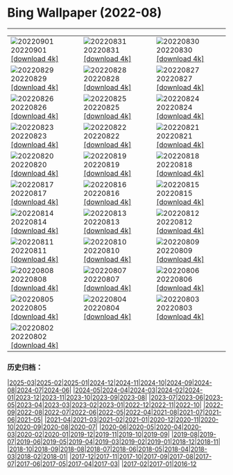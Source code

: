 # Bing Wallpaper (2022-08)
**************

<table><tr><td><img class="wallpaper" src="https://www.bing.com/th?id=OHR.SeitanLimania_JA-JP2816089639_1920x1080.jpg" alt="20220901"> 20220901 <a href="https://www.bing.com/th?id=OHR.SeitanLimania_JA-JP2816089639_UHD.jpg">[download 4k]</a></td><td><img class="wallpaper" src="https://www.bing.com/th?id=OHR.WildlifeCrossing_JA-JP2600308823_1920x1080.jpg" alt="20220831"> 20220831 <a href="https://www.bing.com/th?id=OHR.WildlifeCrossing_JA-JP2600308823_UHD.jpg">[download 4k]</a></td><td><img class="wallpaper" src="https://www.bing.com/th?id=OHR.Migliarino_JA-JP2507600917_1920x1080.jpg" alt="20220830"> 20220830 <a href="https://www.bing.com/th?id=OHR.Migliarino_JA-JP2507600917_UHD.jpg">[download 4k]</a></td></tr><tr><td><img class="wallpaper" src="https://www.bing.com/th?id=OHR.EstoniaBaltic_JA-JP2738058235_1920x1080.jpg" alt="20220829"> 20220829 <a href="https://www.bing.com/th?id=OHR.EstoniaBaltic_JA-JP2738058235_UHD.jpg">[download 4k]</a></td><td><img class="wallpaper" src="https://www.bing.com/th?id=OHR.BeardedTit_JA-JP2417480145_1920x1080.jpg" alt="20220828"> 20220828 <a href="https://www.bing.com/th?id=OHR.BeardedTit_JA-JP2417480145_UHD.jpg">[download 4k]</a></td><td><img class="wallpaper" src="https://www.bing.com/th?id=OHR.MSHV_JA-JP2373213077_1920x1080.jpg" alt="20220827"> 20220827 <a href="https://www.bing.com/th?id=OHR.MSHV_JA-JP2373213077_UHD.jpg">[download 4k]</a></td></tr><tr><td><img class="wallpaper" src="https://www.bing.com/th?id=OHR.PeljesacWind_JA-JP9609348976_1920x1080.jpg" alt="20220826"> 20220826 <a href="https://www.bing.com/th?id=OHR.PeljesacWind_JA-JP9609348976_UHD.jpg">[download 4k]</a></td><td><img class="wallpaper" src="https://www.bing.com/th?id=OHR.CascadesNP_JA-JP5657728703_1920x1080.jpg" alt="20220825"> 20220825 <a href="https://www.bing.com/th?id=OHR.CascadesNP_JA-JP5657728703_UHD.jpg">[download 4k]</a></td><td><img class="wallpaper" src="https://www.bing.com/th?id=OHR.WheatField_JA-JP5692230599_1920x1080.jpg" alt="20220824"> 20220824 <a href="https://www.bing.com/th?id=OHR.WheatField_JA-JP5692230599_UHD.jpg">[download 4k]</a></td></tr><tr><td><img class="wallpaper" src="https://www.bing.com/th?id=OHR.MentonFrance_JA-JP5622390102_1920x1080.jpg" alt="20220823"> 20220823 <a href="https://www.bing.com/th?id=OHR.MentonFrance_JA-JP5622390102_UHD.jpg">[download 4k]</a></td><td><img class="wallpaper" src="https://www.bing.com/th?id=OHR.TenderMoment_JA-JP5556117553_1920x1080.jpg" alt="20220822"> 20220822 <a href="https://www.bing.com/th?id=OHR.TenderMoment_JA-JP5556117553_UHD.jpg">[download 4k]</a></td><td><img class="wallpaper" src="https://www.bing.com/th?id=OHR.CostadaMorte_JA-JP5589370451_1920x1080.jpg" alt="20220821"> 20220821 <a href="https://www.bing.com/th?id=OHR.CostadaMorte_JA-JP5589370451_UHD.jpg">[download 4k]</a></td></tr><tr><td><img class="wallpaper" src="https://www.bing.com/th?id=OHR.BearProof_JA-JP5511212587_1920x1080.jpg" alt="20220820"> 20220820 <a href="https://www.bing.com/th?id=OHR.BearProof_JA-JP5511212587_UHD.jpg">[download 4k]</a></td><td><img class="wallpaper" src="https://www.bing.com/th?id=OHR.PenzancePool_JA-JP5471406580_1920x1080.jpg" alt="20220819"> 20220819 <a href="https://www.bing.com/th?id=OHR.PenzancePool_JA-JP5471406580_UHD.jpg">[download 4k]</a></td><td><img class="wallpaper" src="https://www.bing.com/th?id=OHR.SourHerring_JA-JP5932679061_1920x1080.jpg" alt="20220818"> 20220818 <a href="https://www.bing.com/th?id=OHR.SourHerring_JA-JP5932679061_UHD.jpg">[download 4k]</a></td></tr><tr><td><img class="wallpaper" src="https://www.bing.com/th?id=OHR.GreatWhiteRoller_JA-JP4421775087_1920x1080.jpg" alt="20220817"> 20220817 <a href="https://www.bing.com/th?id=OHR.GreatWhiteRoller_JA-JP4421775087_UHD.jpg">[download 4k]</a></td><td><img class="wallpaper" src="https://www.bing.com/th?id=OHR.Daimonji2022_JA-JP4377153357_1920x1080.jpg" alt="20220816"> 20220816 <a href="https://www.bing.com/th?id=OHR.Daimonji2022_JA-JP4377153357_UHD.jpg">[download 4k]</a></td><td><img class="wallpaper" src="https://www.bing.com/th?id=OHR.ChittorgarhFort_JA-JP4338890143_1920x1080.jpg" alt="20220815"> 20220815 <a href="https://www.bing.com/th?id=OHR.ChittorgarhFort_JA-JP4338890143_UHD.jpg">[download 4k]</a></td></tr><tr><td><img class="wallpaper" src="https://www.bing.com/th?id=OHR.AquarioNatural_JA-JP4279347479_1920x1080.jpg" alt="20220814"> 20220814 <a href="https://www.bing.com/th?id=OHR.AquarioNatural_JA-JP4279347479_UHD.jpg">[download 4k]</a></td><td><img class="wallpaper" src="https://www.bing.com/th?id=OHR.BoundaryWaters_JA-JP6066366988_1920x1080.jpg" alt="20220813"> 20220813 <a href="https://www.bing.com/th?id=OHR.BoundaryWaters_JA-JP6066366988_UHD.jpg">[download 4k]</a></td><td><img class="wallpaper" src="https://www.bing.com/th?id=OHR.AmboseliElephants_JA-JP6192441570_1920x1080.jpg" alt="20220812"> 20220812 <a href="https://www.bing.com/th?id=OHR.AmboseliElephants_JA-JP6192441570_UHD.jpg">[download 4k]</a></td></tr><tr><td><img class="wallpaper" src="https://www.bing.com/th?id=OHR.MtTsubakuro_JA-JP8021859452_1920x1080.jpg" alt="20220811"> 20220811 <a href="https://www.bing.com/th?id=OHR.MtTsubakuro_JA-JP8021859452_UHD.jpg">[download 4k]</a></td><td><img class="wallpaper" src="https://www.bing.com/th?id=OHR.WWDLions_JA-JP7973883468_1920x1080.jpg" alt="20220810"> 20220810 <a href="https://www.bing.com/th?id=OHR.WWDLions_JA-JP7973883468_UHD.jpg">[download 4k]</a></td><td><img class="wallpaper" src="https://www.bing.com/th?id=OHR.CuevaManos_JA-JP7897850477_1920x1080.jpg" alt="20220809"> 20220809 <a href="https://www.bing.com/th?id=OHR.CuevaManos_JA-JP7897850477_UHD.jpg">[download 4k]</a></td></tr><tr><td><img class="wallpaper" src="https://www.bing.com/th?id=OHR.SpringPoint_JA-JP7839431903_1920x1080.jpg" alt="20220808"> 20220808 <a href="https://www.bing.com/th?id=OHR.SpringPoint_JA-JP7839431903_UHD.jpg">[download 4k]</a></td><td><img class="wallpaper" src="https://www.bing.com/th?id=OHR.Furin2022_JA-JP7793959704_1920x1080.jpg" alt="20220807"> 20220807 <a href="https://www.bing.com/th?id=OHR.Furin2022_JA-JP7793959704_UHD.jpg">[download 4k]</a></td><td><img class="wallpaper" src="https://www.bing.com/th?id=OHR.Hiroshima2022_JA-JP7721283107_1920x1080.jpg" alt="20220806"> 20220806 <a href="https://www.bing.com/th?id=OHR.Hiroshima2022_JA-JP7721283107_UHD.jpg">[download 4k]</a></td></tr><tr><td><img class="wallpaper" src="https://www.bing.com/th?id=OHR.MilitaryTattoo_JA-JP8467183498_1920x1080.jpg" alt="20220805"> 20220805 <a href="https://www.bing.com/th?id=OHR.MilitaryTattoo_JA-JP8467183498_UHD.jpg">[download 4k]</a></td><td><img class="wallpaper" src="https://www.bing.com/th?id=OHR.BangladeshWaterLilies_JA-JP7625454693_1920x1080.jpg" alt="20220804"> 20220804 <a href="https://www.bing.com/th?id=OHR.BangladeshWaterLilies_JA-JP7625454693_UHD.jpg">[download 4k]</a></td><td><img class="wallpaper" src="https://www.bing.com/th?id=OHR.RedneckedGrebe_JA-JP7582341985_1920x1080.jpg" alt="20220803"> 20220803 <a href="https://www.bing.com/th?id=OHR.RedneckedGrebe_JA-JP7582341985_UHD.jpg">[download 4k]</a></td></tr><tr><td><img class="wallpaper" src="https://www.bing.com/th?id=OHR.HickmanBridge_JA-JP7380142488_1920x1080.jpg" alt="20220802"> 20220802 <a href="https://www.bing.com/th?id=OHR.HickmanBridge_JA-JP7380142488_UHD.jpg">[download 4k]</a></td><td></td><td></td></tr></table>

### 历史归档：

|[2025-03](/../2025-03/2025-03.md)|[2025-02](/../2025-02/2025-02.md)|[2025-01](/../2025-01/2025-01.md)|[2024-12](/../2024-12/2024-12.md)|[2024-11](/../2024-11/2024-11.md)|[2024-10](/../2024-10/2024-10.md)|[2024-09](/../2024-09/2024-09.md)|[2024-08](/../2024-08/2024-08.md)|[2024-07](/../2024-07/2024-07.md)|[2024-06](/../2024-06/2024-06.md)|
|[2024-05](/../2024-05/2024-05.md)|[2024-04](/../2024-04/2024-04.md)|[2024-03](/../2024-03/2024-03.md)|[2024-02](/../2024-02/2024-02.md)|[2024-01](/../2024-01/2024-01.md)|[2023-12](/../2023-12/2023-12.md)|[2023-11](/../2023-11/2023-11.md)|[2023-10](/../2023-10/2023-10.md)|[2023-09](/../2023-09/2023-09.md)|[2023-08](/../2023-08/2023-08.md)|
|[2023-07](/../2023-07/2023-07.md)|[2023-06](/../2023-06/2023-06.md)|[2023-05](/../2023-05/2023-05.md)|[2023-04](/../2023-04/2023-04.md)|[2023-03](/../2023-03/2023-03.md)|[2023-02](/../2023-02/2023-02.md)|[2023-01](/../2023-01/2023-01.md)|[2022-12](/../2022-12/2022-12.md)|[2022-11](/../2022-11/2022-11.md)|[2022-10](/../2022-10/2022-10.md)|
|[2022-09](/../2022-09/2022-09.md)|[2022-08](/2022-08.md)|[2022-07](/../2022-07/2022-07.md)|[2022-06](/../2022-06/2022-06.md)|[2022-05](/../2022-05/2022-05.md)|[2022-04](/../2022-04/2022-04.md)|[2021-08](/../2021-08/2021-08.md)|[2021-07](/../2021-07/2021-07.md)|[2021-06](/../2021-06/2021-06.md)|[2021-05](/../2021-05/2021-05.md)|
|[2021-04](/../2021-04/2021-04.md)|[2021-03](/../2021-03/2021-03.md)|[2021-02](/../2021-02/2021-02.md)|[2021-01](/../2021-01/2021-01.md)|[2020-12](/../2020-12/2020-12.md)|[2020-11](/../2020-11/2020-11.md)|[2020-10](/../2020-10/2020-10.md)|[2020-09](/../2020-09/2020-09.md)|[2020-08](/../2020-08/2020-08.md)|[2020-07](/../2020-07/2020-07.md)|
|[2020-06](/../2020-06/2020-06.md)|[2020-05](/../2020-05/2020-05.md)|[2020-04](/../2020-04/2020-04.md)|[2020-03](/../2020-03/2020-03.md)|[2020-02](/../2020-02/2020-02.md)|[2020-01](/../2020-01/2020-01.md)|[2019-12](/../2019-12/2019-12.md)|[2019-11](/../2019-11/2019-11.md)|[2019-10](/../2019-10/2019-10.md)|[2019-09](/../2019-09/2019-09.md)|
|[2019-08](/../2019-08/2019-08.md)|[2019-07](/../2019-07/2019-07.md)|[2019-06](/../2019-06/2019-06.md)|[2019-05](/../2019-05/2019-05.md)|[2019-04](/../2019-04/2019-04.md)|[2019-03](/../2019-03/2019-03.md)|[2019-02](/../2019-02/2019-02.md)|[2019-01](/../2019-01/2019-01.md)|[2018-12](/../2018-12/2018-12.md)|[2018-11](/../2018-11/2018-11.md)|
|[2018-10](/../2018-10/2018-10.md)|[2018-09](/../2018-09/2018-09.md)|[2018-08](/../2018-08/2018-08.md)|[2018-07](/../2018-07/2018-07.md)|[2018-06](/../2018-06/2018-06.md)|[2018-05](/../2018-05/2018-05.md)|[2018-04](/../2018-04/2018-04.md)|[2018-03](/../2018-03/2018-03.md)|[2018-02](/../2018-02/2018-02.md)|[2018-01](/../2018-01/2018-01.md)|
|[2017-12](/../2017-12/2017-12.md)|[2017-11](/../2017-11/2017-11.md)|[2017-10](/../2017-10/2017-10.md)|[2017-09](/../2017-09/2017-09.md)|[2017-08](/../2017-08/2017-08.md)|[2017-07](/../2017-07/2017-07.md)|[2017-06](/../2017-06/2017-06.md)|[2017-05](/../2017-05/2017-05.md)|[2017-04](/../2017-04/2017-04.md)|[2017-03](/../2017-03/2017-03.md)|
|[2017-02](/../2017-02/2017-02.md)|[2017-01](/../2017-01/2017-01.md)|[2016-12](/../2016-12/2016-12.md)